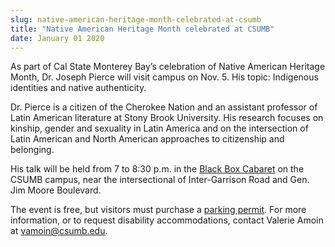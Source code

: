 ```yaml
---
slug: native-american-heritage-month-celebrated-at-csumb
title: "Native American Heritage Month celebrated at CSUMB"
date: January 01 2020
---
```


<p>As part of Cal State Monterey Bay’s celebration of Native American Heritage Month, Dr. Joseph Pierce will visit campus on Nov. 5. His topic: Indigenous identities and native authenticity.</p><p>Dr. Pierce is a citizen of the Cherokee Nation and an assistant professor of Latin American literature at Stony Brook University. His research focuses on kinship, gender and sexuality in Latin America and on the intersection of Latin American and North American approaches to citizenship and belonging.

His talk will be held from 7 to 8:30 p.m. in the <a href="https://csumb.edu/sites/default/files/images/st&#45;block&#45;136&#45;1431028173215&#45;raw&#45;blackboxcabaret.pdf">Black Box Cabaret</a> on the CSUMB campus, near the intersectional of Inter&#45;Garrison Road and Gen. Jim Moore Boulevard.

The event is free, but visitors must purchase a <a href="https://csumb.edu/parking/buy&#45;permit&#45;0">parking permit</a>. For more information, or to request disability accommodations, contact Valerie Amoin at vamoin@csumb.edu.
</p>
